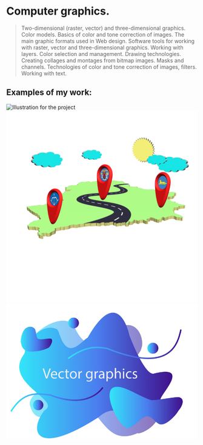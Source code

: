 # Computer graphics.
> Two-dimensional (raster, vector) and three-dimensional graphics. Color models. Basics of color and tone correction of images. The main graphic formats used in Web design. Software tools for working with raster, vector and three-dimensional graphics. Working with layers. Color selection and management. Drawing technologies. Creating collages and montages from bitmap images. Masks and channels. Technologies of color and tone correction of images, filters. Working with text.

## Examples of my work:

![Illustration for the project](https://github.com/BOBAHbJ4/BSUIR/blob/main/%D0%A1omputer%20Graphics/3Ds%20Max/lab%201/snowman.jpg)
![Illustration for the project](https://github.com/BOBAHbJ4/BSUIR/blob/main/%D0%A1omputer%20Graphics/Photoshop/%D0%9B%D0%B0%D0%B1%D0%BE%D1%80%D0%B0%D1%82%D0%BE%D1%80%D0%BD%D0%B0%D1%8F%20%D1%80%D0%B0%D0%B1%D0%BE%D1%82%D0%B0%208/3d%20%D0%BA%D0%B0%D1%80%D1%82%D0%B8%D0%BD%D0%BA%D0%B0.png)
![Illustration for the project](https://github.com/BOBAHbJ4/BSUIR/blob/main/%D0%A1omputer%20Graphics/Illustrator/%D0%9B%D0%B0%D0%B1%D0%BE%D1%80%D0%B0%D1%82%D0%BE%D1%80%D0%BD%D0%B0%D1%8F%20%D1%80%D0%B0%D0%B1%D0%BE%D1%82%D0%B0%203/Vector-graphics.jpg)
